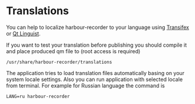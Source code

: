 # Translations

You can help to localize harbour-recorder to your language using [Transifex](https://www.transifex.com/mentaljam/harbour-recorder) or [Qt Linguist](http://doc.qt.io/qt-5/qtlinguist-index.html).

If you want to test your translation before publishing you should compile it and place produced qm file to (root access is required)

    /usr/share/harbour-recorder/translations

The application tries to load translation files automatically basing on your system locale settings. Also you can run application with selected locale from terminal. For example for Russian language the command is

    LANG=ru harbour-recorder
